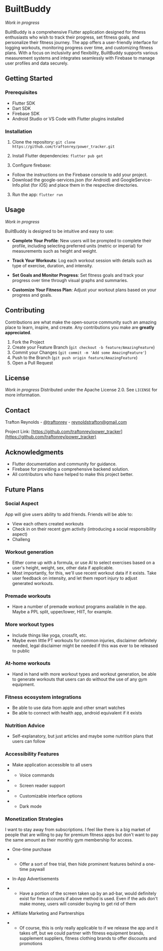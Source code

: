 
# BuiltBuddy

_Work in progress_

BuiltBuddy is a comprehensive Flutter application designed for fitness enthusiasts who wish to track their progress, set fitness goals, and personalize their fitness journey. The app offers a user-friendly interface for logging workouts, monitoring progress over time, and customizing fitness plans. With a focus on inclusivity and flexibility, BuiltBuddy supports various measurement systems and integrates seamlessly with Firebase to manage user profiles and data securely.

## Getting Started

### Prerequisites

- Flutter SDK
- Dart SDK
- Firebase SDK
- Android Studio or VS Code with Flutter plugins installed

### Installation

1. Clone the repository:
```git clone https://github.com/traftonrey/power_tracker.git```

2. Install Flutter dependencies:
```flutter pub get```

3. Configure firebase:
- Follow the instructions on the Firebase console to add your project.
- Download the google-services.json (for Android) and GoogleService-Info.plist (for iOS) and place them in the respective directories.

3. Run the app:
```flutter run```

## Usage

_Work in progress_

BuiltBuddy is designed to be intuitive and easy to use:

- **Complete Your Profile**: New users will be prompted to complete their profile, including selecting preferred units (metric or imperial) for measurements such as height and weight.

- **Track Your Workouts**: Log each workout session with details such as type of exercise, duration, and intensity.

- **Set Goals and Monitor Progress**: Set fitness goals and track your progress over time through visual graphs and summaries.

- **Customize Your Fitness Plan**: Adjust your workout plans based on your progress and goals.

## Contributing

Contributions are what make the open-source community such an amazing place to learn, inspire, and create. Any contributions you make are **greatly appreciated**.

1. Fork the Project
2. Create your Feature Branch (`git checkout -b feature/AmazingFeature`)
3. Commit your Changes (`git commit -m 'Add some AmazingFeature'`)
4. Push to the Branch (`git push origin feature/AmazingFeature`)
5. Open a Pull Request

## License

_Work in progress_
Distributed under the Apache License 2.0. See `LICENSE` for more information.

## Contact

Trafton Reynolds - [@traftonrey](https://twitter.com/traftonrey) - reynoldstrafton@gmail.com

Project Link: [https://github.com/traftonrey/power_tracker](https://github.com/traftonrey/power_tracker)

## Acknowledgments

- Flutter documentation and community for guidance.
- Firebase for providing a comprehensive backend solution.
- All contributors who have helped to make this project better.

## Future Plans

### Social Aspect
App will give users ability to add friends. Friends will be able to:
-  View each others created workouts
- Check in on their recent gym activity (introducing a social responsibility aspect)
- Challeng

### Workout generation
- Either come up with a formula, or use AI to select exercises based on a user's height, weight, sex, other data if applicable.
- Most importantly, for this, we'll use recent workout data if it exists. Take user feedback on intensity, and let them report injury to adjust generated workouts.

### Premade workouts
- Have a number of premade workout programs available in the app. Maybe a PPL split, upper/lower, HIIT, for example.

### More workout types
- Include things like yoga, crossfit, etc.
- Maybe even little PT workouts for common injuries, disclaimer definitely needed, legal disclaimer might be needed if this was ever to be released to public

### At-home workouts
- Hand in hand with more workout types and workout generation, be able to generate workouts that users can do without the use of any gym equipment.

### Fitness ecosystem integrations
- Be able to use data from apple and other smart watches
- Be able to connect with health app, android equivalent if it exists

### Nutrition Advice
- Self-explanatory, but just articles and maybe some nutrition plans that users can follow

### Accessibility Features
- Make application accessible to all users
- - Voice commands
- - Screen reader support
- - Customizable interface options
- - Dark mode

### Monetization Strategies
I want to stay away from subscriptions. I feel like there is a big market of people that are willing to pay for premium fitness apps but don't want to pay the same amount as their monthly gym membership for access.

- One-time purchase
- - Offer a sort of free trial, then hide prominent features behind a one-time paywall

- In-App Advertisements
- - Have a portion of the screen taken up by an ad-bar, would definitely exist for free accounts if above method is used. Even if the ads don't make money, users will consider buying to get rid of them

- Affiliate Marketing and Partnerships
- - Of course, this is only really applicable to if we release the app and it takes off, but we could partner with fitness equipment brands, supplement suppliers, fitness clothing brands to offer discounts and promotions
